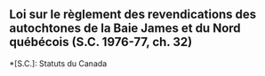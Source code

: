 ## Loi sur le règlement des revendications des autochtones de la Baie James et du Nord québécois (S.C. 1976-77, ch. 32)
  *[S.C.]: Statuts du Canada

